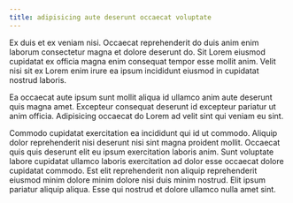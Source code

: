 ```yaml
---
title: adipisicing aute deserunt occaecat voluptate
---
```


Ex duis et ex veniam nisi. Occaecat reprehenderit do duis anim enim laborum consectetur magna et dolore deserunt do. Sit Lorem eiusmod cupidatat ex officia magna enim consequat tempor esse mollit anim. Velit nisi sit ex Lorem enim irure ea ipsum incididunt eiusmod in cupidatat nostrud laboris.

Ea occaecat aute ipsum sunt mollit aliqua id ullamco anim aute deserunt quis magna amet. Excepteur consequat deserunt id excepteur pariatur ut anim officia. Adipisicing occaecat do Lorem ad velit sint qui veniam eu sint.

Commodo cupidatat exercitation ea incididunt qui id ut commodo. Aliquip dolor reprehenderit nisi deserunt nisi sint magna proident mollit. Occaecat quis quis deserunt elit eu ipsum exercitation laboris anim. Sunt voluptate labore cupidatat ullamco laboris exercitation ad dolor esse occaecat dolore cupidatat commodo. Est elit reprehenderit non aliquip reprehenderit eiusmod minim dolore minim dolore nisi duis minim nostrud. Elit ipsum pariatur aliquip aliqua. Esse qui nostrud et dolore ullamco nulla amet sint.